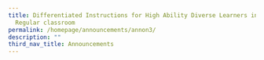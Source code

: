 ```yaml
---
title: Differentiated Instructions for High Ability Diverse Learners in a
  Regular classroom
permalink: /homepage/announcements/annon3/
description: ""
third_nav_title: Announcements
---
```


